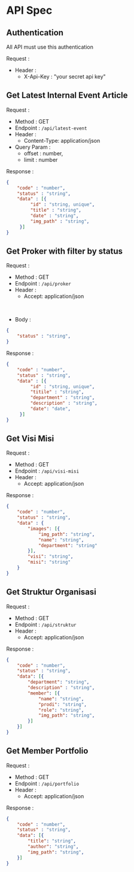 # API Spec

## Authentication

All API must use this authentication

Request :
- Header :
    - X-Api-Key : "your secret api key"

## Get Latest Internal Event Article

Request :
- Method : GET
- Endpoint : `/api/latest-event`
- Header :
    - Content-Type: application/json
- Query Param :
    - offset : number,
    - limit : number


Response :

```json 
{
    "code" : "number",
    "status" : "string",
    "data" : [{
         "id" : "string, unique",
         "title" : "string",
         "date" : "string",
         "img_path" : "string",
     }]
}
```

## Get Proker with filter by status

Request :
- Method : GET
- Endpoint : `/api/proker`
- Header :
    - Accept: application/json

<br />

- Body :
```json 
{
    "status" : "string",
}
```

Response :

```json 
{
    "code" : "number",
    "status" : "string",
    "data" : [{
         "id" : "string, unique",
         "titile" : "string",
         "department" : "string",
         "description" : "string",
         "date": "date",
     }]
}
```



## Get Visi Misi

Request :
- Method : GET
- Endpoint : `/api/visi-misi`
- Header :
    - Accept: application/json

Response :

```json 
{
    "code" : "number",
    "status" : "string",
    "data" : {
        "images": [{
            "img_path": "string",
            "name": "string",
            "department": "string"
        }],
        "visi": "string",
        "misi": "string"
    }
}
```

## Get Struktur Organisasi

Request :
- Method : GET
- Endpoint : `/api/struktur`
- Header :
    - Accept: application/json

Response :

```json 
{
    "code" : "number",
    "status" : "string",
    "data": [{
        "department": "string",
        "description" : "string",
        "member": [{
            "name": "string",
            "prodi": "string",
            "role": "string",
            "img_path": "string",
        }]
    }]
}
```

## Get Member Portfolio

Request :
- Method : GET
- Endpoint : `/api/portfolio`
- Header :
    - Accept: application/json

Response :

```json 
{
    "code" : "number",
    "status" : "string",
    "data": [{
        "title": "string",
        "author": "string",
        "img_path": "string",
    }]
}
```